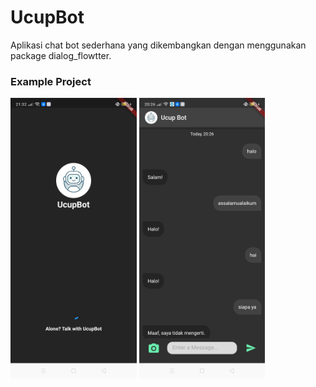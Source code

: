 # UcupBot

Aplikasi chat bot sederhana yang dikembangkan dengan menggunakan package dialog_flowtter.

### Example Project
<img src="assets/images/splashscreen.jpeg" width=40%>
<img src="assets/images/example.jpeg" width=40%>

